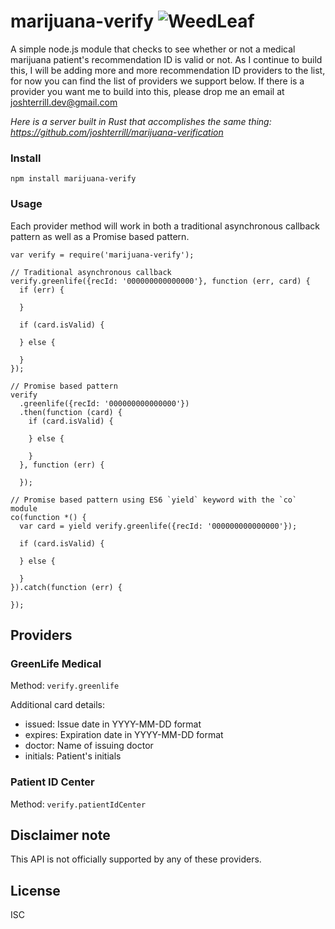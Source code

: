 # marijuana-verify ![WeedLeaf](http://i.imgur.com/s7Bu0yy.gif)
A simple node.js module that checks to see whether or not a medical marijuana patient's recommendation ID is valid or not. As I continue to build this, I will be adding more and more recommendation ID providers to the list, for now you can find the list of providers we support below. If there is a provider you want me to build into this, please drop me an email at joshterrill.dev@gmail.com

*Here is a server built in Rust that accomplishes the same thing: https://github.com/joshterrill/marijuana-verification*

### Install
`npm install marijuana-verify`

### Usage
Each provider method will work in both a traditional asynchronous callback
pattern as well as a Promise based pattern.  

```
var verify = require('marijuana-verify');

// Traditional asynchronous callback
verify.greenlife({recId: '000000000000000'}, function (err, card) {
  if (err) {

  }

  if (card.isValid) {

  } else {

  }
});

// Promise based pattern
verify
  .greenlife({recId: '000000000000000'})
  .then(function (card) {
    if (card.isValid) {

    } else {

    }
  }, function (err) {

  });

// Promise based pattern using ES6 `yield` keyword with the `co` module
co(function *() {
  var card = yield verify.greenlife({recId: '000000000000000'});

  if (card.isValid) {

  } else {

  }
}).catch(function (err) {

});

```

## Providers
### GreenLife Medical
Method: `verify.greenlife`  

Additional card details:  
* issued: Issue date in YYYY-MM-DD format
* expires: Expiration date in YYYY-MM-DD format
* doctor: Name of issuing doctor
* initials: Patient's initials

### Patient ID Center
Method: `verify.patientIdCenter`

## Disclaimer note
This API is not officially supported by any of these providers.

## License
ISC
